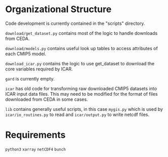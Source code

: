 # Organizational Structure #
Code development is currently contained in the "scripts" directory.

`download/get_dataset.py` contains most of the logic to handle downloads from CEDA.

`download/models.py` contains useful look up tables to access attributes of each CMIP5 model.

`download_icar.py` contains the logic to use get_dataset to download the core variables required by ICAR.

`gard` is currently empty.

`icar` has old code for transforming raw downloaded CMIP5 datasets into ICAR input data files. This may need to be modified for the format of files downloaded from CEDA in some cases.

`lib` contains generally useful scripts, in this case `mygis.py` which is used by `icar/io_routines.py` to read and `icar/output.py` to write netcdf files.

# Requirements #
`python3`
`xarray`
`netCDF4`
`bunch`
